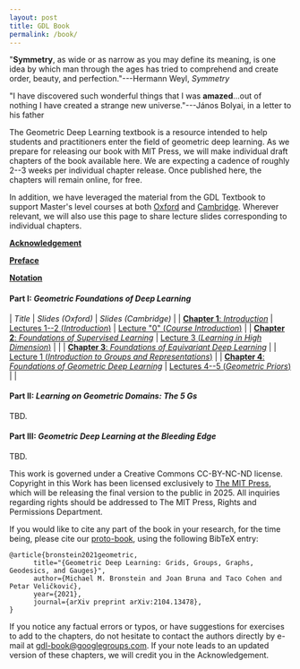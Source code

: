 ```yaml
---
layout: post
title: GDL Book
permalink: /book/
---
```


"**Symmetry**, as wide or as narrow as you may define its meaning, is one idea by which man through the ages has tried to comprehend and create order, beauty, and perfection."---Hermann Weyl, _Symmetry_

"I have discovered such wonderful things that I was **amazed**...out of nothing I have created a strange new universe."---János Bolyai, in a letter to his father

The Geometric Deep Learning textbook is a resource intended to help students and practitioners enter the field of geometric deep learning. 
As we prepare for releasing our book with MIT Press, we will make individual draft chapters of the book available here. 
We are expecting a cadence of roughly 2--3 weeks per individual chapter release. Once published here, the chapters will remain online, for free.

In addition, we have leveraged the material from the GDL Textbook to support Master's level courses at both [Oxford](https://www.cs.ox.ac.uk/teaching/courses/2023-2024/geodl/timetable.html) and [Cambridge](https://www.cl.cam.ac.uk/teaching/2324/L65/).
Wherever relevant, we will also use this page to share lecture slides corresponding to individual chapters.

[**Acknowledgement**](book/acknowledgement.html)

[**Preface**](book/preface.html)

[**Notation**](book/notation.html)

#### **Part I:** _Geometric Foundations of Deep Learning_

| _Title_ | _Slides (Oxford)_ | _Slides (Cambridge)_ |
| [**Chapter 1**: _Introduction_](book/introduction.html) | [Lectures 1--2 (_Introduction_)](slides/Oxford_1_2_Introduction.pdf) | [Lecture "0" (_Course Introduction_)](slides/Cambridge_0_Course_Introduction.pdf) |
| [**Chapter 2**: _Foundations of Supervised Learning_](book/foundations.html) | [Lecture 3 (_Learning in High Dimension_)](slides/Oxford_3_Learning_in_High_Dimension.pdf) |  |
| [**Chapter 3**: _Foundations of Equivariant Deep Learning_](book/algebraicpriors.html) |  | [Lecture 1 (_Introduction to Groups and Representations_)](slides/Cambridge_1_Introduction_to_Groups_and_Representations.pdf) |
| [**Chapter 4**: _Foundations of Geometric Deep Learning_](book/geometricpriors.html) | [Lectures 4--5 (_Geometric Priors_)](slides/Oxford_4_5_Geometric_Priors.pdf) |  |

#### **Part II:** _Learning on Geometric Domains: The 5 Gs_

TBD.

#### **Part III:** _Geometric Deep Learning at the Bleeding Edge_

TBD.

This work is governed under a Creative Commons CC-BY-NC-ND license. Copyright in this Work has been licensed exclusively to [The MIT Press](https://mitpress.mit.edu), which will be releasing the final version to the public in 2025. All inquiries regarding rights should be addressed to The MIT Press, Rights and Permissions Department.

If you would like to cite any part of the book in your research, for the time being, please cite our [proto-book](https://arxiv.org/abs/2104.13478), using the following BibTeX entry:
```
@article{bronstein2021geometric,
      title="{Geometric Deep Learning: Grids, Groups, Graphs, Geodesics, and Gauges}", 
      author={Michael M. Bronstein and Joan Bruna and Taco Cohen and Petar Veličković},
      year={2021},
      journal={arXiv preprint arXiv:2104.13478},
}
```

If you notice any factual errors or typos, or have suggestions for exercises to add to the chapters, do not hesitate to contact the authors directly by e-mail at gdl-book@googlegroups.com. If your note leads to an updated version of these chapters, we will credit you in the Acknowledgement.
